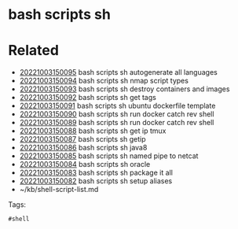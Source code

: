 # bash scripts sh

# Related

- [20221003150095](/zet/20221003150095/README.md) bash scripts sh autogenerate all languages
- [20221003150094](/zet/20221003150094/README.md) bash scripts sh nmap script types
- [20221003150093](/zet/20221003150093/README.md) bash scripts sh destroy containers and images
- [20221003150092](/zet/20221003150092/README.md) bash scripts sh get tags
- [20221003150091](/zet/20221003150091/README.md) bash scripts sh ubuntu dockerfile template
- [20221003150090](/zet/20221003150090/README.md) bash scripts sh run docker catch rev shell
- [20221003150089](/zet/20221003150089/README.md) bash scripts sh run docker catch rev shell
- [20221003150088](/zet/20221003150088/README.md) bash scripts sh get ip tmux
- [20221003150087](/zet/20221003150087/README.md) bash scripts sh getip
- [20221003150086](/zet/20221003150086/README.md) bash scripts sh java8
- [20221003150085](/zet/20221003150085/README.md) bash scripts sh named pipe to netcat
- [20221003150084](/zet/20221003150084/README.md) bash scripts sh oracle
- [20221003150083](/zet/20221003150083/README.md) bash scripts sh package it all
- [20221003150082](/zet/20221003150082/README.md) bash scripts sh setup aliases
- ~/kb/shell-script-list.md

Tags:

    #shell 
